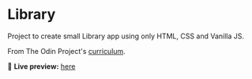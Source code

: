 # Library

Project to create small Library app using only HTML, CSS and Vanilla JS.

From The Odin Project's [curriculum](https://www.theodinproject.com/courses/javascript/lessons/library).

🔗 **Live preview:** [here](https://artis-dev.github.io/library/)
